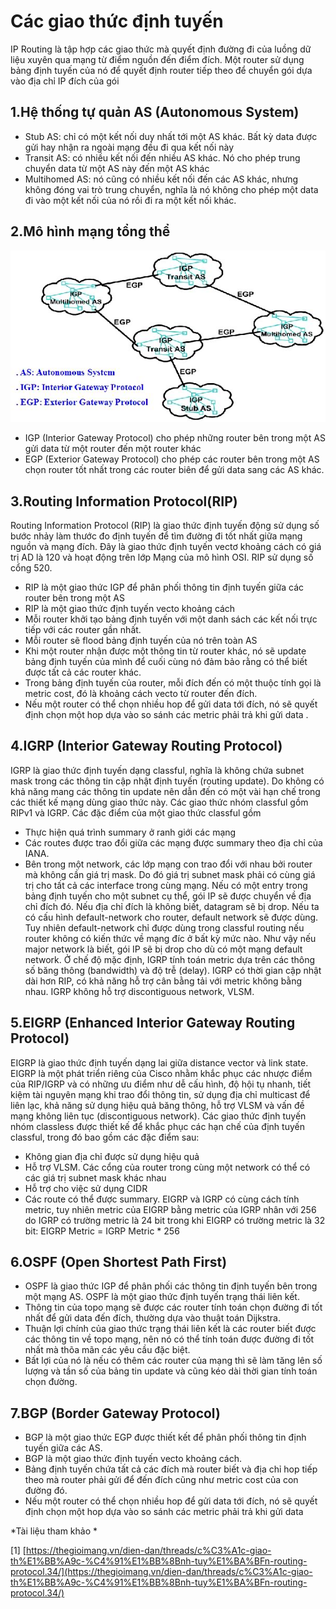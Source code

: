 # Các giao thức định tuyến 
IP Routing là tập hợp các giao thức mà quyết định đường đi của luồng dữ liệu xuyên qua mạng từ điểm nguồn đến điểm đích.
Một router sử dụng bảng định tuyến của nó để quyết định router tiếp theo để chuyển gói dựa vào địa chỉ IP đích của gói


## 1.Hệ thống tự quản AS (Autonomous System)
- Stub AS: chỉ có một kết nối duy nhất tới một AS khác. Bất kỳ data được gửi hay nhận ra ngoài mạng đều đi qua kết nối này
- Transit AS: có nhiều kết nối đến nhiều AS khác. Nó cho phép trung chuyển data từ một AS này đến một AS khác
- Multihomed AS: nó cũng có nhiều kết nối đến các AS khác, nhưng không đóng vai trò trung chuyển, nghĩa là nó không cho phép một data đi vào một kết nối của nó rồi đi ra một kết nối khác.

## 2.Mô hình mạng tổng thể
![Alt text](../imgs/1.jpeg)

- IGP (Interior Gateway Protocol) cho phép những router bên trong một AS gửi data từ một router đến một router khác
- EGP (Exterior Gateway Protocol) cho phép các router bên trong một AS chọn router tốt nhất trong các router biên để gửi data sang các AS khác.

## 3.Routing Information Protocol(RIP)
Routing Information Protocol (RIP) là giao thức định tuyến động sử dụng số bước nhảy làm thước đo định tuyến để tìm đường đi tốt nhất giữa mạng nguồn và mạng đích. Đây là giao thức định tuyến vectơ khoảng cách có giá trị AD là 120 và hoạt động trên lớp Mạng của mô hình OSI. RIP sử dụng số cổng 520.
- RIP là một giao thức IGP để phân phối thông tin định tuyến giữa các router bên trong một AS
- RIP là một giao thức định tuyến vecto khoảng cách
- Mỗi router khởi tạo bảng định tuyến với một danh sách các kết nối trực tiếp với các router gần nhất.
- Mỗi router sẽ flood bảng định tuyến của nó trên toàn AS
- Khi một router nhận được một thông tin từ router khác, nó sẽ update bảng định tuyến của mình để cuối cùng nó đảm bảo rằng có thể biết được tất cả các router khác.
- Trong bảng định tuyến của router, mỗi đích đến có một thuộc tính gọi là metric cost, đó là khoảng cách vecto từ router đến đích.
- Nếu một router có thể chọn nhiều hop để gửi data tới đích, nó sẽ quyết định chọn một hop dựa vào so sánh các metric phải trả khi gửi data .

## 4.IGRP (Interior Gateway Routing Protocol)

IGRP là giao thức định tuyến dạng classful, nghĩa là không chứa subnet mask trong các thông tin cập nhật định tuyến (routing update). Do không có khả năng mang các thông tin update nên dẫn đến có một vài hạn chế trong các thiết kế mạng dùng giao thức này. Các giao thức nhóm classful gồm RIPv1 và IGRP. Các đặc điểm của một giao thức classful gồm
- Thực hiện quá trình summary ở ranh giới các mạng
- Các routes được trao đổi giữa các mạng được summary theo địa chỉ của IANA.
- Bên trong một network, các lớp mạng con trao đổi với nhau bởi router mà không cần giá trị mask. Do đó giá trị subnet mask phải có cùng giá trị cho tất cả các interface trong cùng mạng.
Nếu có một entry trong bảng định tuyến cho một subnet cụ thể, gói IP sẽ được chuyển về địa chỉ đích đó. Nếu địa chỉ đích là không biết, datagram sẽ bị drop. Nếu ta có cấu hình default-network cho router, default network sẽ được dùng. Tuy nhiên default-network chỉ được dùng trong classful routing nếu router không có kiến thức về mạng đíc ở bất kỳ mức nào. Như vậy nếu major network là biết, gói IP sẽ bị drop cho dù có một mạng default network.
Ở chế độ mặc định, IGRP tính toán metric dựa trên các thông số băng thông (bandwidth) và độ trễ (delay). IGRP có thời gian cập nhật dài hơn RIP, có khả năng hỗ trợ cân bằng tải với metric không bằng nhau. IGRP không hỗ trợ discontiguous network, VLSM.

## 5.EIGRP (Enhanced Interior Gateway Routing Protocol)
EIGRP là giao thức định tuyến dạng lai giữa distance vector và link state. EIGRP là một phát triển riêng của Cisco nhằm khắc phục các nhược điểm của RIP/IGRP và có những ưu điểm như dễ cấu hình, độ hội tụ nhanh, tiết kiệm tài nguyên mạng khi trao đổi thông tin, sử dụng địa chỉ multicast để liên lạc, khả năng sử dụng hiệu quả băng thông, hỗ trợ VLSM và vấn đề mạng không liên tục (discontiguous network).
Các giao thức định tuyến nhóm classless được thiết kế để khắc phục các hạn chế của định tuyến classful, trong đó bao gồm các đặc điểm sau:
- Không gian địa chỉ được sử dụng hiệu quả
- Hỗ trợ VLSM. Các cổng của router trong cùng một network có thể có các giá trị subnet mask khác nhau
- Hỗ trợ cho việc sử dụng CIDR
- Các route có thể được summary.
EIGRP và IGRP có cùng cách tính metric, tuy nhiên metric của EIGRP bằng metric của IGRP nhân với 256 do IGRP có trường metric là 24 bit trong khi EIGRP có trường metric là 32 bit:
EIGRP Metric = IGRP Metric * 256

## 6.OSPF (Open Shortest Path First)

- OSPF là giao thức IGP để phân phối các thông tin định tuyến bên trong một mạng AS. OSPF là một giao thức định tuyến trạng thái liên kết.
- Thông tin của topo mạng sẽ được các router tính toán chọn đường đi tốt nhất để gửi data đến đích, thường dựa vào thuật toán Dijkstra.
- Thuận lợi chính của giao thức trạng thái liên kết là các router biết được các thông tin về topo mạng, nên nó có thể tính toán được đường đi tốt nhất mà thõa mãn các yêu cầu đặc biệt.
- Bất lợi của nó là nếu có thêm các router của mạng thì sẽ làm tăng lên số lượng và tần số của bảng tin update và cũng kéo dài thời gian tính toán chọn đường.

## 7.BGP (Border Gateway Protocol)
- BGP là một giao thức EGP được thiết kết để phân phối thông tin định tuyến giữa các AS.
- BGP là một giao thức định tuyến vecto khoảng cách.
- Bảng định tuyến chứa tất cả các đích mà router biết và địa chỉ hop tiếp theo mà router phải gửi để đến đích cũng như metric cost của con đường đó.
- Nếu một router có thể chọn nhiều hop để gửi data tới đích, nó sẽ quyết định chọn một hop dựa vào so sánh các metric phải trả khi gửi data


*Tài liệu tham khảo *

[1] [https://thegioimang.vn/dien-dan/threads/c%C3%A1c-giao-th%E1%BB%A9c-%C4%91%E1%BB%8Bnh-tuy%E1%BA%BFn-routing-protocol.34/](https://thegioimang.vn/dien-dan/threads/c%C3%A1c-giao-th%E1%BB%A9c-%C4%91%E1%BB%8Bnh-tuy%E1%BA%BFn-routing-protocol.34/)